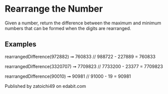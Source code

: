 # Rearrange the Number

Given a number, return the difference between the maximum and minimum numbers that can be formed when the digits are rearranged.

## Examples

rearrangedDifference(972882) ➞ 760833
// 988722 - 227889 = 760833

rearrangedDifference(3320707) ➞ 7709823
// 7733200 - 23377 = 7709823

rearrangedDifference(90010) ➞ 90981
// 91000 - 19 = 90981

Published by zatoichi49 on edabit.com
